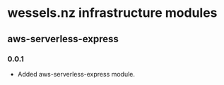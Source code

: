 # wessels.nz infrastructure modules

## aws-serverless-express

### 0.0.1

- Added aws-serverless-express module.